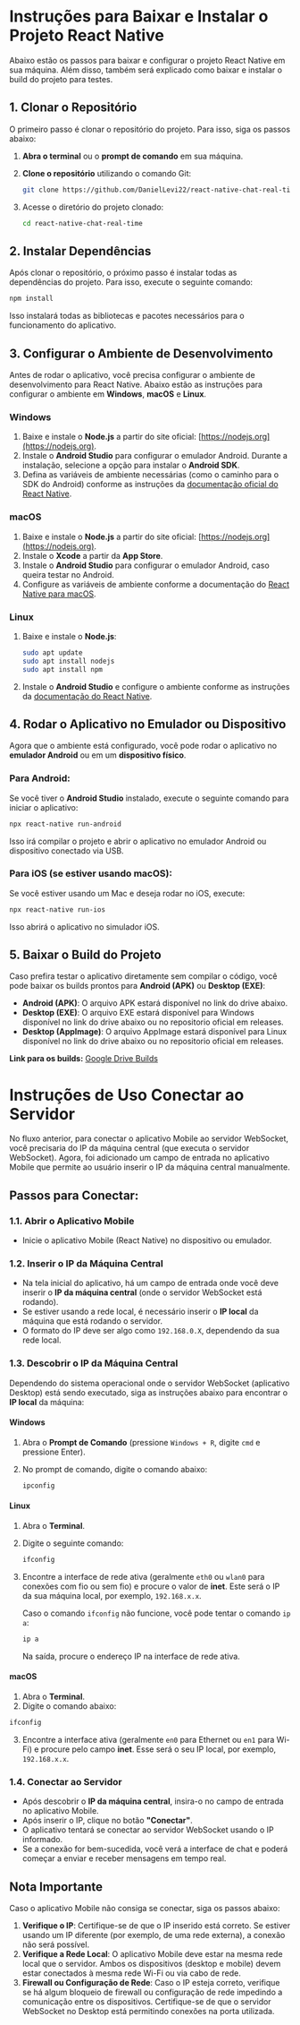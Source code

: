 # Instruções para Baixar e Instalar o Projeto React Native
Abaixo estão os passos para baixar e configurar o projeto React Native em sua máquina. Além disso, também será explicado como baixar e instalar o build do projeto para testes.
## 1. Clonar o Repositório
O primeiro passo é clonar o repositório do projeto. Para isso, siga os passos abaixo:
1. **Abra o terminal** ou o **prompt de comando** em sua máquina.
2. **Clone o repositório** utilizando o comando Git:

   ```bash
   git clone https://github.com/DanielLevi22/react-native-chat-real-time
   ```
3. Acesse o diretório do projeto clonado:

   ```bash
   cd react-native-chat-real-time
   ```
## 2. Instalar Dependências
Após clonar o repositório, o próximo passo é instalar todas as dependências do projeto. Para isso, execute o seguinte comando:
```bash
npm install
```
Isso instalará todas as bibliotecas e pacotes necessários para o funcionamento do aplicativo.
## 3. Configurar o Ambiente de Desenvolvimento
Antes de rodar o aplicativo, você precisa configurar o ambiente de desenvolvimento para React Native. Abaixo estão as instruções para configurar o ambiente em **Windows**, **macOS** e **Linux**.
### Windows
1. Baixe e instale o **Node.js** a partir do site oficial: [https://nodejs.org](https://nodejs.org).
2. Instale o **Android Studio** para configurar o emulador Android. Durante a instalação, selecione a opção para instalar o **Android SDK**.
3. Defina as variáveis de ambiente necessárias (como o caminho para o SDK do Android) conforme as instruções da [documentação oficial do React Native](https://reactnative.dev/docs/environment-setup).
### macOS
1. Baixe e instale o **Node.js** a partir do site oficial: [https://nodejs.org](https://nodejs.org).
2. Instale o **Xcode** a partir da **App Store**.
3. Instale o **Android Studio** para configurar o emulador Android, caso queira testar no Android.
4. Configure as variáveis de ambiente conforme a documentação do [React Native para macOS](https://reactnative.dev/docs/environment-setup).
### Linux
1. Baixe e instale o **Node.js**:

   ```bash
   sudo apt update
   sudo apt install nodejs
   sudo apt install npm
   ```
2. Instale o **Android Studio** e configure o ambiente conforme as instruções da [documentação do React Native](https://reactnative.dev/docs/environment-setup).
## 4. Rodar o Aplicativo no Emulador ou Dispositivo
Agora que o ambiente está configurado, você pode rodar o aplicativo no **emulador Android** ou em um **dispositivo físico**.
### Para Android:
Se você tiver o **Android Studio** instalado, execute o seguinte comando para iniciar o aplicativo:
```bash
npx react-native run-android
```
Isso irá compilar o projeto e abrir o aplicativo no emulador Android ou dispositivo conectado via USB.
### Para iOS (se estiver usando macOS):
Se você estiver usando um Mac e deseja rodar no iOS, execute:
```bash
npx react-native run-ios
```
Isso abrirá o aplicativo no simulador iOS.
## 5. Baixar o Build do Projeto
Caso prefira testar o aplicativo diretamente sem compilar o código, você pode baixar os builds prontos para **Android (APK)** ou **Desktop (EXE)**:
- **Android (APK)**: O arquivo APK estará disponível no link do drive abaixo.
- **Desktop (EXE)**: O arquivo EXE estará disponível para Windows disponível no link do drive abaixo ou no repositorio oficial em releases. 
- **Desktop (AppImage)**: O arquivo AppImage estará disponível para Linux disponível no link do drive abaixo ou no repositorio oficial em releases.   

**Link para os builds:**
  [Google Drive Builds](https://drive.google.com/drive/folders/1TenJtWgueqIFJopleKt_CK4dEgP3dB9w?usp=sharing)



# Instruções de Uso Conectar ao Servidor 

No fluxo anterior, para conectar o aplicativo Mobile ao servidor WebSocket, você precisaria do IP da máquina central (que executa o servidor WebSocket). Agora, foi adicionado um campo de entrada no aplicativo Mobile que permite ao usuário inserir o IP da máquina central manualmente.

## Passos para Conectar:

### 1.1. Abrir o Aplicativo Mobile

- Inicie o aplicativo Mobile (React Native) no dispositivo ou emulador.

### 1.2. Inserir o IP da Máquina Central

- Na tela inicial do aplicativo, há um campo de entrada onde você deve inserir o **IP da máquina central** (onde o servidor WebSocket está rodando).
- Se estiver usando a rede local, é necessário inserir o **IP local** da máquina que está rodando o servidor.
- O formato do IP deve ser algo como `192.168.0.X`, dependendo da sua rede local.

### 1.3. Descobrir o IP da Máquina Central

Dependendo do sistema operacional onde o servidor WebSocket (aplicativo Desktop) está sendo executado, siga as instruções abaixo para encontrar o **IP local** da máquina:

#### Windows

1. Abra o **Prompt de Comando** (pressione `Windows + R`, digite `cmd` e pressione Enter).
2. No prompt de comando, digite o comando abaixo:

   ```bash
   ipconfig
   ```

#### Linux
> 
1. Abra o **Terminal**.
2. Digite o seguinte comando:

   ```bash
   ifconfig
    ```
 
3. Encontre a interface de rede ativa (geralmente `eth0` ou `wlan0` para conexões com fio ou sem fio) e procure o valor de **inet**. Este será o IP da sua máquina local, por exemplo, `192.168.x.x`.
 
    Caso o comando `ifconfig` não funcione, você pode tentar o comando `ip a`:

    ```bash
    ip a
   ```
 
    Na saída, procure o endereço IP na interface de rede ativa.
 
 #### macOS
 
 1. Abra o **Terminal**.
 2. Digite o comando abaixo:

   ```bash
   ifconfig
   ```
 
3. Encontre a interface ativa (geralmente `en0` para Ethernet ou `en1` para Wi-Fi) e procure pelo campo **inet**. Esse será o seu IP local, por exemplo, `192.168.x.x`.
 
 ### 1.4. Conectar ao Servidor
 
 - Após descobrir o **IP da máquina central**, insira-o no campo de entrada no aplicativo Mobile.
- Após inserir o IP, clique no botão **"Conectar"**.
- O aplicativo tentará se conectar ao servidor WebSocket usando o IP informado.
- Se a conexão for bem-sucedida, você verá a interface de chat e poderá começar a enviar e receber mensagens em tempo real.


 
 ## Nota Importante

 Caso o aplicativo Mobile não consiga se conectar, siga os passos abaixo:

1. **Verifique o IP**: Certifique-se de que o IP inserido está correto. Se estiver usando um IP diferente (por exemplo, de uma rede externa), a conexão não será possível.
2. **Verifique a Rede Local**: O aplicativo Mobile deve estar na mesma rede local que o servidor. Ambos os dispositivos (desktop e mobile) devem estar conectados à mesma rede Wi-Fi ou via cabo de rede.
3. **Firewall ou Configuração de Rede**: Caso o IP esteja correto, verifique se há algum bloqueio de firewall ou configuração de rede impedindo a comunicação entre os dispositivos. Certifique-se de que o servidor WebSocket no Desktop está permitindo conexões na porta utilizada.
